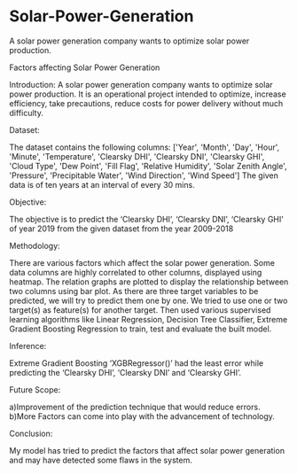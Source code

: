 # Solar-Power-Generation
A solar power generation company wants to optimize solar power production.

Factors affecting Solar Power Generation

Introduction:
A solar power generation company wants to optimize solar power production.
It is an operational project intended to optimize, increase efficiency, take precautions, reduce costs for power delivery without much difficulty.

Dataset:

The dataset contains the following columns:
['Year', 'Month', 'Day', 'Hour', 'Minute', 'Temperature', 'Clearsky DHI', 'Clearsky DNI', 'Clearsky GHI', 'Cloud Type', 'Dew Point', 'Fill Flag', 'Relative Humidity', 'Solar Zenith Angle', 'Pressure', 'Precipitable Water', 'Wind Direction', 'Wind Speed']
The given data is of ten years at an interval of every 30 mins.

Objective:

The objective is to predict the ‘Clearsky DHI’, ‘Clearsky DNI’, ‘Clearsky GHI’ of year 2019 from the given dataset from the year 2009-2018


Methodology:

There are various factors which affect the solar power generation.
Some data columns are highly correlated to other columns, displayed using heatmap.
The relation graphs are plotted to display the relationship between two columns using bar plot.
As there are three target variables to be predicted, we will try to predict them one by one. We tried to use one or two target(s) as feature(s) for another target.
Then used various supervised learning algorithms like Linear Regression, Decision Tree Classifier, Extreme Gradient Boosting Regression to train, test and evaluate the built model.

Inference:

Extreme Gradient Boosting ‘XGBRegressor()’ had the least error while predicting the ‘Clearsky DHI’, ‘Clearsky DNI’ and ‘Clearsky GHI’.

Future Scope:

a)Improvement of the prediction technique that would reduce errors.
b)More Factors can come into play with the advancement of technology.

Conclusion:

My model has tried to predict the factors that affect solar power generation and may have detected some flaws in the system.
